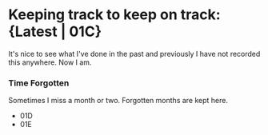 # Keeping track to keep on track: {Latest | 01C}
It's nice to see what I've done in the past and previously I have not recorded this anywhere. Now I am.

### Time Forgotten
Sometimes I miss a month or two. Forgotten months are kept here.

- 01D
- 01E
